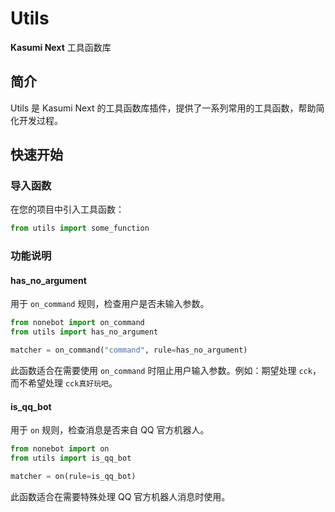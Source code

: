# Utils

**Kasumi Next** 工具函数库

## 简介

Utils 是 Kasumi Next 的工具函数库插件，提供了一系列常用的工具函数，帮助简化开发过程。

## 快速开始

### 导入函数

在您的项目中引入工具函数：

```python
from utils import some_function
```

### 功能说明

#### has_no_argument

用于 `on_command` 规则，检查用户是否未输入参数。

```python
from nonebot import on_command
from utils import has_no_argument

matcher = on_command("command", rule=has_no_argument)
```

此函数适合在需要使用 `on_command` 时阻止用户输入参数。例如：期望处理 `cck`，而不希望处理 `cck真好玩吧`。

#### is_qq_bot

用于 `on` 规则，检查消息是否来自 QQ 官方机器人。

```python
from nonebot import on
from utils import is_qq_bot

matcher = on(rule=is_qq_bot)
```

此函数适合在需要特殊处理 QQ 官方机器人消息时使用。
